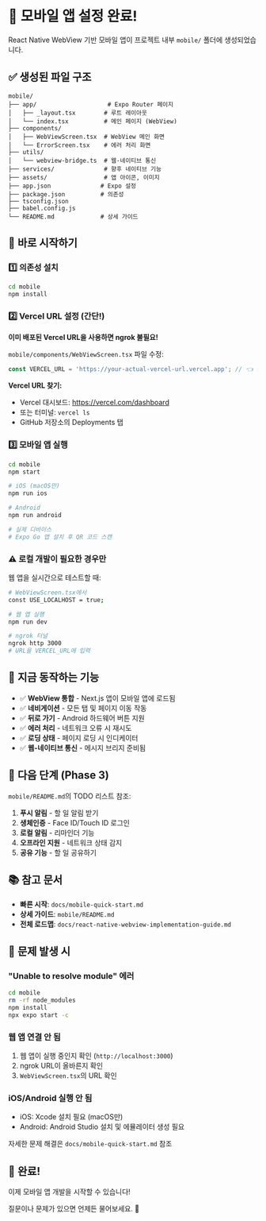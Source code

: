 # 📱 모바일 앱 설정 완료!

React Native WebView 기반 모바일 앱이 프로젝트 내부 `mobile/` 폴더에 생성되었습니다.

## ✅ 생성된 파일 구조

```
mobile/
├── app/                    # Expo Router 페이지
│   ├── _layout.tsx        # 루트 레이아웃
│   └── index.tsx          # 메인 페이지 (WebView)
├── components/
│   ├── WebViewScreen.tsx  # WebView 메인 화면
│   └── ErrorScreen.tsx    # 에러 처리 화면
├── utils/
│   └── webview-bridge.ts  # 웹-네이티브 통신
├── services/              # 향후 네이티브 기능
├── assets/                # 앱 아이콘, 이미지
├── app.json              # Expo 설정
├── package.json          # 의존성
├── tsconfig.json
├── babel.config.js
└── README.md             # 상세 가이드
```

## 🚀 바로 시작하기

### 1️⃣ 의존성 설치

```bash
cd mobile
npm install
```

### 2️⃣ Vercel URL 설정 (간단!)

**이미 배포된 Vercel URL을 사용하면 ngrok 불필요!**

`mobile/components/WebViewScreen.tsx` 파일 수정:

```typescript
const VERCEL_URL = 'https://your-actual-vercel-url.vercel.app'; // 👈 실제 URL로 변경
```

**Vercel URL 찾기:**
- Vercel 대시보드: https://vercel.com/dashboard
- 또는 터미널: `vercel ls`
- GitHub 저장소의 Deployments 탭

### 3️⃣ 모바일 앱 실행

```bash
cd mobile
npm start

# iOS (macOS만)
npm run ios

# Android
npm run android

# 실제 디바이스
# Expo Go 앱 설치 후 QR 코드 스캔
```

### ⚠️ 로컬 개발이 필요한 경우만

웹 앱을 실시간으로 테스트할 때:

```bash
# WebViewScreen.tsx에서
const USE_LOCALHOST = true;

# 웹 앱 실행
npm run dev

# ngrok 터널
ngrok http 3000
# URL을 VERCEL_URL에 입력
```

## 📱 지금 동작하는 기능

- ✅ **WebView 통합** - Next.js 앱이 모바일 앱에 로드됨
- ✅ **네비게이션** - 모든 탭 및 페이지 이동 작동
- ✅ **뒤로 가기** - Android 하드웨어 버튼 지원
- ✅ **에러 처리** - 네트워크 오류 시 재시도
- ✅ **로딩 상태** - 페이지 로딩 시 인디케이터
- ✅ **웹-네이티브 통신** - 메시지 브리지 준비됨

## 🔮 다음 단계 (Phase 3)

`mobile/README.md`의 TODO 리스트 참조:

1. **푸시 알림** - 할 일 알림 받기
2. **생체인증** - Face ID/Touch ID 로그인
3. **로컬 알림** - 리마인더 기능
4. **오프라인 지원** - 네트워크 상태 감지
5. **공유 기능** - 할 일 공유하기

## 📚 참고 문서

- **빠른 시작**: `docs/mobile-quick-start.md`
- **상세 가이드**: `mobile/README.md`
- **전체 로드맵**: `docs/react-native-webview-implementation-guide.md`

## 🐛 문제 발생 시

### "Unable to resolve module" 에러

```bash
cd mobile
rm -rf node_modules
npm install
npx expo start -c
```

### 웹 앱 연결 안 됨

1. 웹 앱이 실행 중인지 확인 (`http://localhost:3000`)
2. ngrok URL이 올바른지 확인
3. `WebViewScreen.tsx`의 URL 확인

### iOS/Android 실행 안 됨

- iOS: Xcode 설치 필요 (macOS만)
- Android: Android Studio 설치 및 에뮬레이터 생성 필요

자세한 문제 해결은 `docs/mobile-quick-start.md` 참조

## 🎉 완료!

이제 모바일 앱 개발을 시작할 수 있습니다!

질문이나 문제가 있으면 언제든 물어보세요. 🚀

